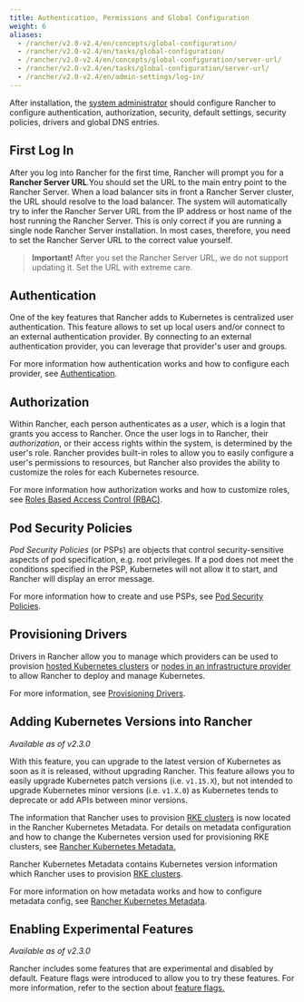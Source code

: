 ```yaml
---
title: Authentication, Permissions and Global Configuration
weight: 6
aliases:
  - /rancher/v2.0-v2.4/en/concepts/global-configuration/
  - /rancher/v2.0-v2.4/en/tasks/global-configuration/
  - /rancher/v2.0-v2.4/en/concepts/global-configuration/server-url/
  - /rancher/v2.0-v2.4/en/tasks/global-configuration/server-url/
  - /rancher/v2.0-v2.4/en/admin-settings/log-in/
---
```


After installation, the [system administrator](./admin-settings/rbac/global-permissions.md) should configure Rancher to configure authentication, authorization, security, default settings, security policies, drivers and global DNS entries.

## First Log In

After you log into Rancher for the first time, Rancher will prompt you for a **Rancher Server URL**.You should set the URL to the main entry point to the Rancher Server. When a load balancer sits in front a Rancher Server cluster, the URL should resolve to the load balancer. The system will automatically try to infer the Rancher Server URL from the IP address or host name of the host running the Rancher Server. This is only correct if you are running a single node Rancher Server installation. In most cases, therefore, you need to set the Rancher Server URL to the correct value yourself.

>**Important!** After you set the Rancher Server URL, we do not support updating it. Set the URL with extreme care.

## Authentication

One of the key features that Rancher adds to Kubernetes is centralized user authentication. This feature allows to set up local users and/or connect to an external authentication provider. By connecting to an external authentication provider, you can leverage that provider's user and groups.

For more information how authentication works and how to configure each provider, see [Authentication](./admin-settings/authentication.md).

## Authorization

Within Rancher, each person authenticates as a _user_, which is a login that grants you access to Rancher. Once the user logs in to Rancher, their _authorization_, or their access rights within the system, is determined by the user's role. Rancher provides built-in roles to allow you to easily configure a user's permissions to resources, but Rancher also provides the ability to customize the roles for each Kubernetes resource.

For more information how authorization works and how to customize roles, see [Roles Based Access Control (RBAC)](./admin-settings/rbac.md).

## Pod Security Policies

_Pod Security Policies_ (or PSPs) are objects that control security-sensitive aspects of pod specification, e.g. root privileges. If a pod does not meet the conditions specified in the PSP, Kubernetes will not allow it to start, and Rancher will display an error message.

For more information how to create and use PSPs, see [Pod Security Policies](./admin-settings/pod-security-policies.md).

## Provisioning Drivers

Drivers in Rancher allow you to manage which providers can be used to provision [hosted Kubernetes clusters](./cluster-provisioning/hosted-kubernetes-clusters.md) or [nodes in an infrastructure provider](./cluster-provisioning/rke-clusters/node-pools.md) to allow Rancher to deploy and manage Kubernetes.

For more information, see [Provisioning Drivers](./admin-settings/drivers.md).

## Adding Kubernetes Versions into Rancher

_Available as of v2.3.0_

With this feature, you can upgrade to the latest version of Kubernetes as soon as it is released, without upgrading Rancher. This feature allows you to easily upgrade Kubernetes patch versions (i.e. `v1.15.X`), but not intended to upgrade Kubernetes minor versions (i.e. `v1.X.0`) as Kubernetes tends to deprecate or add APIs between minor versions.

The information that Rancher uses to provision [RKE clusters](./cluster-provisioning/rke-clusters.md) is now located in the Rancher Kubernetes Metadata. For details on metadata configuration and how to change the Kubernetes version used for provisioning RKE clusters, see [Rancher Kubernetes Metadata.](./admin-settings/k8s-metadata.md)

Rancher Kubernetes Metadata contains Kubernetes version information which Rancher uses to provision [RKE clusters](./cluster-provisioning/rke-clusters.md).

For more information on how metadata works and how to configure metadata config, see [Rancher Kubernetes Metadata](./admin-settings/k8s-metadata.md).

## Enabling Experimental Features

_Available as of v2.3.0_

Rancher includes some features that are experimental and disabled by default. Feature flags were introduced to allow you to try these features. For more information, refer to the section about [feature flags.](./installation/options/feature-flags.md)
